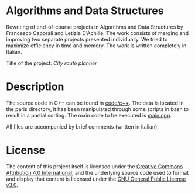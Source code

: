 # Algorithms and Data Structures
<p> Rewriting of end-of-course projects in Algorithms and Data Structures by Francesco Caporali and Letizia D'Achille. The work consists of merging and improving two separate projects presented individually. We tried to maximize efficiency in time and memory. The work is written completely in Italian. <p>

Title of the project: <em>City route planner</em> 
  
# Description
The source code in C++ can be found in [code/c++](https://github.com/letizia-dachille/algorithms_and_data_structures/blob/main/code/c++). The data is located in the paris directory, it has been manipulated through some scripts in bash to result in a partial sorting.
The main code to be executed is [main.cpp](https://github.com/letizia-dachille/algorithms_and_data_structures/blob/main/code/c++/main.cpp).

All files are accompanied by brief comments (written in italian). <br>
  
# License
The content of this project itself is licensed under the [Creative Commons Attribution 4.0 International](https://creativecommons.org/licenses/by/4.0/), and the underlying source code used to format and display that content is licensed under the [GNU General Public License v3.0](https://github.com/letizia-dachille/algorithms_and_data_structures/blob/main/LICENSE).
